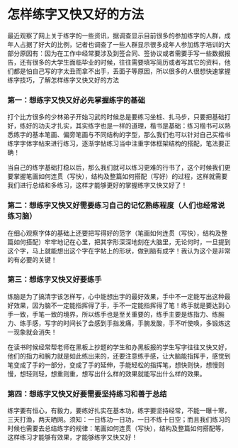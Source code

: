 怎样练字又快又好的方法
==================

最近观察了网上关于练字的一些资讯，据调查显示目前很多的参加练字的人群，成年人占据了好大的比例，记者也调查了一些人群显示很多成年人参加练字培训的大部分原因有：因为在工作中经常要涉及到签合同、签协议或者需要手写一些数据报告，还有很多的大学生面临毕业的时候，往往需要填写简历或者写其它的资料，他们都是怕自己写的字太丑而拿不出手，丢面子等原因，所以很多的人很想快速掌握练字技巧，了解怎样练字又快又好的方法

### 第一：想练字又快又好必先掌握练字的基础

打个比方很多的少林弟子开始习武的时候总是要练习坐桩、扎马步，只要把基础打好，练好的功夫才扎实，其实练字也是一样的道理，楷书是基础：练习楷书可以熟悉练字的基本笔画、偏旁笔画与不同结构的字型，那么我们也可以针对自己买楷书练字字体字帖来进行练习，逐渐字帖练习当中注重字体框架结构的搭配，笔法要正确！

当自己的练字基础打稳以后，那么我们就可以练习更难的行书了，这个时候我们更要掌握笔画如何连贯（写快），结构及整篇如何搭配（写好）的过程，这样就需要我们进行总结和多练习，这样才能够更好的掌握练字又快又好了！

### 第二：想练字又快又好需要练习自己的记忆熟练程度（人们也经常说练习脑）

在细心观察字体的基础上还要把写得好的范字（笔画如何连贯（写快），结构及整篇如何搭配）牢牢地记在心里，把其字形深深地刻在大脑里，无论何时，一旦提到这个字，马上就能想出这个字在字帖上的形状，做到脑有成字！我认为这个是非常的有必要的关键！

### 第三：想练字又快又好要练手

练脑是为了搞清字该怎样写，心中能想出字的最好效果，手中不一定能写出这种最好效果，因为脑不一定能指挥得了手，手不一定能指挥得了笔！练手就是要达到心手一致，手笔一致的境界，所以练手也是至关重要的，练手主要是练指力、练腕力、练手感，写字的时间长了会感到手指发痛，手腕发酸，手不听使唤，多锻炼这一现象就会消失！

在读书时候经常帮老师在黑板上抄题的学生和办黑板报的学生写字往往又快又好，他们的指力和腕力就是如此练出来的，还要注意练手感，让大脑能指挥手，感觉到笔变成了手的一部分，变成了手的延伸，手能轻松的指挥笔，想快则快，想慢则慢，想轻则轻，想重则重，想写出什么样的效果就能写出什么样的效果。

### 第四：想练字又快又好要需要坚持练习和善于总结

练字要有恒心，有毅力，要练好扎实在基本功，练字要坚持经常，不能一曝十寒，三天打渔，两天晒网。须知：一日练功一日功，一日不练十日空；而且我们练习的时候也需要去总结练字的规律：笔画如何连贯（写快），结构及整篇如何搭配等，这样练习才能够有效果，才能够练字又快又好！
